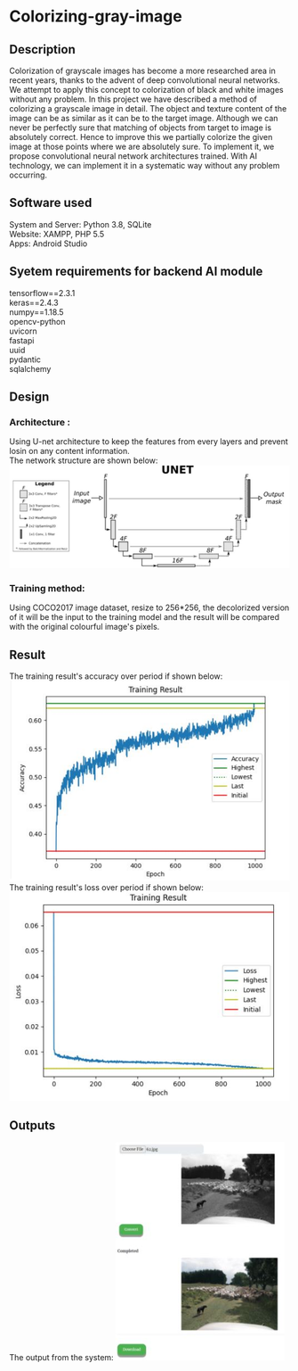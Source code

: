 # Colorizing-gray-image
## Description
 Colorization of grayscale images has become a more researched area in recent years, thanks
to the advent of deep convolutional neural networks. We attempt to apply this concept to
colorization of black and white images without any problem. In this project we have
described a method of colorizing a grayscale image in detail. The object and texture content
of the image can be as similar as it can be to the target image. Although we can never be
perfectly sure that matching of objects from target to image is absolutely correct. Hence to
improve this we partially colorize the given image at those points where we are absolutely
sure. To implement it, we propose convolutional neural network architectures trained. With
AI technology, we can implement it in a systematic way without any problem occurring.

## Software used
System and Server: Python 3.8, SQLite <br/>
Website: XAMPP, PHP 5.5 <br/>
Apps: Android Studio <br/>

## Syetem requirements for backend AI module
tensorflow==2.3.1 <br/>
keras==2.4.3 <br/>
numpy==1.18.5 <br/>
opencv-python <br/>
uvicorn <br/>
fastapi <br/>
uuid <br/>
pydantic <br/>
sqlalchemy <br/>

## Design
### Architecture :
Using U-net architecture to keep the features from every layers and prevent losin on any content information. <br/>
The network structure are shown below:
<img src="./img/d1.JPG">

### Training method:
Using COCO2017 image dataset, resize to 256*256, the decolorized version of it will be the input to the training model and the result will be compared with the original colourful image's pixels.

## Result
The training result's accuracy over period if shown below:
<img src="./img/r0.JPG">
The training result's loss over period if shown below:
<img src="./img/r2.JPG">

## Outputs
The output from the system:
<img src="./img/r1.JPG">
